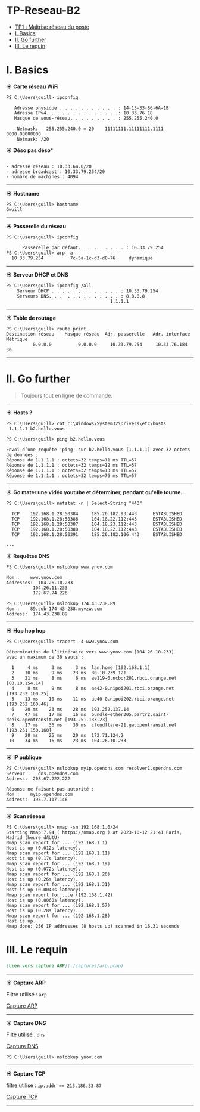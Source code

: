 # TP-Reseau-B2

- [TP1 : Maîtrise réseau du poste](#tp1--maîtrise-réseau-du-poste)
- [I. Basics](#i-basics)
- [II. Go further](#ii-go-further)
- [III. Le requin](#iii-le-requin)

# I. Basics


☀️ **Carte réseau WiFi**

```
PS C:\Users\guill> ipconfig

   Adresse physique . . . . . . . . . . . : 14-13-33-86-6A-1B
   Adresse IPv4. . . . . . . . . . . . . .: 10.33.76.18
   Masque de sous-réseau. . . . . . . . . : 255.255.240.0

    Netmask:   255.255.240.0 = 20    11111111.11111111.1111 0000.00000000
    Netmask: /20 
```

☀️ **Déso pas déso***

```

- adresse réseau : 10.33.64.0/20
- adresse broadcast : 10.33.79.254/20
- nombre de machines : 4094

```

---

☀️ **Hostname**

  ```
  PS C:\Users\guill> hostname
  Gwuill
   ```
    

---

☀️ **Passerelle du réseau**

```
PS C:\Users\guill> ipconfig

      Passerelle par défaut. . . . . . . . . : 10.33.79.254
PS C:\Users\guill> arp -a
  10.33.79.254          7c-5a-1c-d3-d8-76     dynamique

```
---

☀️ **Serveur DHCP et DNS**

```  
PS C:\Users\guill> ipconfig /all 
    Serveur DHCP . . . . . . . . . . . . . : 10.33.79.254
    Serveurs DNS. . .  . . . . . . . . . . : 8.8.8.8
                                       1.1.1.1
```

---

☀️ **Table de routage**

```
PS C:\Users\guill> route print
Destination réseau    Masque réseau  Adr. passerelle   Adr. interface Métrique
          0.0.0.0          0.0.0.0     10.33.79.254     10.33.76.184     30
```

---

# II. Go further

> Toujours tout en ligne de commande.

---

☀️ **Hosts ?**

```
PS C:\Users\guill> cat c:\Windows\System32\Drivers\etc\hosts
 1.1.1.1 b2.hello.vous
```

```
PS C:\Users\guill> ping b2.hello.vous

Envoi d’une requête 'ping' sur b2.hello.vous [1.1.1.1] avec 32 octets de données :
Réponse de 1.1.1.1 : octets=32 temps=11 ms TTL=57
Réponse de 1.1.1.1 : octets=32 temps=12 ms TTL=57
Réponse de 1.1.1.1 : octets=32 temps=13 ms TTL=57
Réponse de 1.1.1.1 : octets=32 temps=76 ms TTL=57
```

---

☀️ **Go mater une vidéo youtube et déterminer, pendant qu'elle tourne...**

```
PS C:\Users\guill> netstat -n | Select-String "443"

  TCP    192.168.1.28:50384     185.26.182.93:443      ESTABLISHED
  TCP    192.168.1.28:50386     104.18.22.112:443      ESTABLISHED
  TCP    192.168.1.28:50387     104.18.23.112:443      ESTABLISHED
  TCP    192.168.1.28:50388     104.18.22.112:443      ESTABLISHED
  TCP    192.168.1.28:50391     185.26.182.106:443     ESTABLISHED

---
```	

☀️ **Requêtes DNS**

```
PS C:\Users\guill> nslookup www.ynov.com

Nom :    www.ynov.com
Addresses:  104.26.10.233
          104.26.11.233
          172.67.74.226
```

```
PS C:\Users\guill> nslookup 174.43.238.89
Nom :    89.sub-174-43-238.myvzw.com
Address:  174.43.238.89
```

---

☀️ **Hop hop hop**

```
PS C:\Users\guill> tracert -4 www.ynov.com

Détermination de l’itinéraire vers www.ynov.com [104.26.10.233]
avec un maximum de 30 sauts :

  1     4 ms     3 ms     3 ms  lan.home [192.168.1.1]
  2    10 ms     9 ms    23 ms  80.10.239.121
  3    21 ms     8 ms     6 ms  ae119-0.ncbor201.rbci.orange.net [80.10.154.14]
  4     8 ms     9 ms     8 ms  ae42-0.nipoi201.rbci.orange.net [193.252.100.25]
  5    13 ms    10 ms    11 ms  ae40-0.nipoi202.rbci.orange.net [193.252.160.46]
  6    20 ms    23 ms    28 ms  193.252.137.14
  7    47 ms    17 ms    16 ms  bundle-ether305.partr2.saint-denis.opentransit.net [193.251.133.23]
  8    17 ms    36 ms    30 ms  cloudflare-21.gw.opentransit.net [193.251.150.160]
  9    28 ms    25 ms    20 ms  172.71.124.2
 10    34 ms    16 ms    23 ms  104.26.10.233
```

---

☀️ **IP publique**

```
PS C:\Users\guill> nslookup myip.opendns.com resolver1.opendns.com
Serveur :   dns.opendns.com
Address:  208.67.222.222

Réponse ne faisant pas autorité :
Nom :    myip.opendns.com
Address:  195.7.117.146
```
---

☀️ **Scan réseau**

```
PS C:\Users\guill> nmap -sn 192.168.1.0/24
Starting Nmap 7.94 ( https://nmap.org ) at 2023-10-12 21:41 Paris, Madrid (heure dÆÚtÚ)
Nmap scan report for ... (192.168.1.1)
Host is up (0.012s latency).
Nmap scan report for ... (192.168.1.11)
Host is up (0.17s latency).
Nmap scan report for ... (192.168.1.19)
Host is up (0.072s latency).
Nmap scan report for ... (192.168.1.26)
Host is up (0.26s latency).
Nmap scan report for ... (192.168.1.31)
Host is up (0.0040s latency).
Nmap scan report for ...e (192.168.1.42)
Host is up (0.0060s latency).
Nmap scan report for ... (192.168.1.57)
Host is up (0.28s latency).
Nmap scan report for ... (192.168.1.28)
Host is up.
Nmap done: 256 IP addresses (8 hosts up) scanned in 16.31 seconds
```

# III. Le requin



```markdown
[Lien vers capture ARP](./captures/arp.pcap)
```

---

☀️ **Capture ARP**

Filtre utilisé : `arp`

[Capture ARP](\captures\arp.pcapng)

---

☀️ **Capture DNS**

Filte utilisé : `dns`

[Capture DNS](\captures\dns.pcapng)

```
PS C:\Users\guill> nslookup ynov.com
```	
---

☀️ **Capture TCP**

filtre utilisé : `ip.addr == 213.186.33.87`

[Capture TCP](\captures\tcp.pcapng)


---



